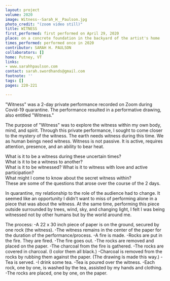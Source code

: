 ```yaml
---
layout: project
volume: 2020
image: Witness--Sarah_H__Paulson.jpg
photo_credit: "(zoom video still)"
title: WITNESS
first_performed: first performed on April 29, 2020
place: on a concrete foundation in the backyard of the artist's home
times_performed: performed once in 2020
contributor: SARAH H. PAULSON
collaborators: []
home: Putney, VT
links:
- www.sarahhpaulson.com
contact: sarah.swordhands@gmail.com
footnote: ''
tags: []
pages: 220-221

---
```


"Witness" was a 2-day private performance recorded on Zoom during Covid-19 quarantine. The performance resulted in a performative drawing, also entitled "Witness." 

The purpose of "Witness" was to explore the witness within my own body, mind, and spirit.  Through this private performance, I sought to come closer to the mystery of the witness.  The earth needs witness during this time.  We as human beings need witness.   Witness is not passive.  It is active, requires attention, presence, and an ability to bear heat.

What is it to be a witness during these uncertain times?  
What is it to be a witness to another?  
What is it to be witnessed?
What is it to witness with love and active participation?  
What might I come to know about the secret witness within?  
These are some of the questions that arose over the course of the 2 days.

In quarantine, my relationship to the role of the audience had to change.  It seemed like an opportunity I didn't want to miss of performing alone in a piece that was about the witness. At the same time, performing this piece outside surrounded by trees, wind, sky, and changing light, I felt I was being witnessed not by other humans but by the world around me.

The process:
-A 22 x 30 inch piece of paper is on the ground, secured by one rock (the witness). 
-The witness remains in the center of the paper for the duration of the performance/process. 
-A fire is made. 
-Rocks are put in the fire. They are fired. 
-The fire goes out. 
-The rocks are removed and placed on the paper. 
-The charcoal from the fire is gathered. 
-The rocks are covered in charcoal. (I color them all black.) 
-Charcoal is removed from the rocks by rubbing them against the paper. (The drawing is made this way.) 
-Tea is served. 
-I drink some tea. 
-Tea is poured over the witness. 
-Each rock, one by one, is washed by the tea, assisted by my hands and clothing. 
-The rocks are placed, one by one, on the paper.
